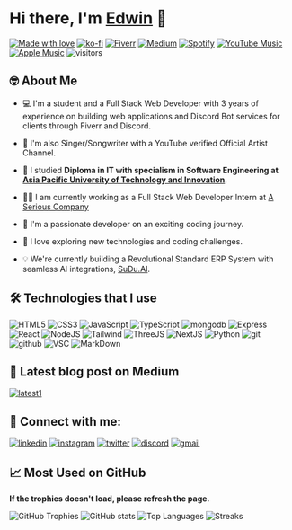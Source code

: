 # Hi there, I'm [Edwin](https://notedwin.dev) 👋
[![Made with love](https://img.shields.io/badge/-Made%20With%20Love-DD2476?style=flat-square&logo=github&logoColor=white)](https://github.com/notedwin-dev)
[![ko-fi](https://img.shields.io/badge/-Support_Me_On_Ko--fi-black?style=flat-square&logo=kofi&logoColor=white)](https://ko-fi.com/J3J7PPGKH)
[![Fiverr](https://img.shields.io/badge/Fiverr-1DBF73?style=flat-square&logo=fiverr&logoColor=white)](https://www.fiverr.com/edwin_2004)
[![Medium](https://img.shields.io/badge/-Medium-000?style=flat-square&logo=Medium&logoColor=white&&link=https://medium.com/@weltonfelix)](https://medium.com/@notedwin)
[![Spotify](https://img.shields.io/badge/Spotify-1ED760?&style=flat-square&logo=spotify&logoColor=white)](https://open.spotify.com/artist/2QktWJstHjQfA3gYf4M2va)
[![YouTube Music](https://img.shields.io/badge/YouTube_Music-FF0000?style=flat-square&logo=youtube-music&logoColor=white&)](https://youtube.com/@NotEdwinOfficial)
[![Apple Music](https://img.shields.io/badge/Apple_Music-F34E68?style=flat-square&logo=apple-music&logoColor=white)](https://music.apple.com/my/artist/notedwin/1539958314)
![visitors](https://visitor-badge.laobi.icu/badge?page_id=notedwin-dev.visitor-badge)

## 🤓 About Me
- 💻 I'm a student and a Full Stack Web Developer with 3 years of experience on building web applications and Discord Bot services for clients through Fiverr and Discord.

- 🎹 I'm also Singer/Songwriter with a YouTube verified Official Artist Channel.

- 📖 I studied **Diploma in IT with specialism in Software Engineering at [Asia Pacific University of Technology and Innovation](https://new.apu.edu.my/)**.

- 👨‍💻 I am currently working as a Full Stack Web Developer Intern at [A Serious Company](https://aserious.co)

- 🚀 I'm a passionate developer on an exciting coding journey.

- 🔭 I love exploring new technologies and coding challenges.

- 💡 We're currently building a Revolutional Standard ERP System with seamless AI integrations, [SuDu.AI](https://sudu.ai).

## 🛠️ Technologies that I use
![HTML5](https://img.shields.io/badge/html%205-grey?style=for-the-badge&logo=html5&logoColor=white&labelColor=8E2DE2)
![CSS3](https://img.shields.io/badge/css%203-grey?style=for-the-badge&logo=css3&logoColor=white&labelColor=8E2DE2)
![JavaScript](https://img.shields.io/badge/-JavaScript-grey?style=for-the-badge&logo=javascript&logoColor=white&labelColor=8E2DE2)
![TypeScript](https://img.shields.io/badge/-TypeScript-grey?style=for-the-badge&logo=typescript&logoColor=white&labelColor=8E2DE2)
![mongodb](https://img.shields.io/badge/-mongodb-grey?style=for-the-badge&logo=mongodb&logoColor=white&labelColor=8E2DE2)
![Express](https://img.shields.io/badge/ExpressJS-grey?style=for-the-badge&logo=express&logoColor=white&labelColor=8E2DE2)
![React](https://img.shields.io/badge/React-grey?style=for-the-badge&logo=react&logoColor=white&labelColor=8E2DE2)
![NodeJS](https://img.shields.io/badge/NodeJS-grey?style=for-the-badge&logo=nodedotjs&logoColor=white&labelColor=8E2DE2)
![Tailwind](https://img.shields.io/badge/Tailwind%20CSS-grey?style=for-the-badge&logo=tailwindcss&logoColor=white&labelColor=8E2DE2)
![ThreeJS](https://img.shields.io/badge/ThreeJS-grey?style=for-the-badge&logo=three.js&logoColor=white&labelColor=8E2DE2)
![NextJS](https://img.shields.io/badge/NextJS-grey?style=for-the-badge&logo=nextdotjs&logoColor=white&labelColor=8E2DE2)
![Python](https://img.shields.io/badge/-python-grey?style=for-the-badge&logo=python&logoColor=white&labelColor=8E2DE2)
![git](https://img.shields.io/badge/-git-grey?style=for-the-badge&logo=git&logoColor=white&labelColor=8E2DE2)
![github](https://img.shields.io/badge/-github-grey?style=for-the-badge&logo=github&logoColor=white&labelColor=8E2DE2)
![VSC](https://img.shields.io/badge/VSCode-grey?style=for-the-badge&logo=visual%20studio%20code&logoColor=white&labelColor=8E2DE2)
![MarkDown](https://img.shields.io/badge/-Markdown-grey?style=for-the-badge&logo=Markdown&logoColor=white&labelColor=8E2DE2)

## 📝 Latest blog post on Medium
[![latest1](https://github-readme-medium-recent-article.vercel.app/medium/@notedwin/0)](https://github-readme-medium-recent-article.vercel.app/medium/@notedwin/0)
<!-- TEMPORARILYY COMMENTING IT OUT UNTIL I RELEASE MORE BLOG POSTS
[![latest2](https://github-readme-medium-recent-article.vercel.app/medium/@notedwin/1)](https://github-readme-medium-recent-article.vercel.app/medium/@notedwin/1)
[![latest3](https://github-readme-medium-recent-article.vercel.app/medium/@notedwin/2)](https://github-readme-medium-recent-article.vercel.app/medium/@notedwin/2)
-->

## 🤝 Connect with me:
[![linkedin](https://img.shields.io/badge/LinkedIn-0077B5?style=for-the-badge&logo=linkedin&logoColor=white)](https://www.linkedin.com/in/edwin-ng2404/)
[![instagram](https://img.shields.io/badge/Instagram-E4405F?style=for-the-badge&logo=instagram&logoColor=white)](https://www.instagram.com/edwin.nggggggggg/)
[![twitter](https://img.shields.io/badge/X-000000?style=for-the-badge&logo=x&logoColor=white)](https://twitter.com/_Edwin_Ng_)
[![discord](https://img.shields.io/badge/Discord-5865F2?style=for-the-badge&logo=discord&logoColor=white)](https://discord.com/users/235721297244585984)
[![gmail](https://img.shields.io/badge/Gmail-D14836?style=for-the-badge&logo=gmail&logoColor=white)](mailto:notedwin.codes@gmail.com)

## 📈 Most Used on GitHub

**If the trophies doesn't load, please refresh the page.**

![GitHub Trophies](https://github-profile-trophy.vercel.app/?username=notedwin-dev&row=1&no-bg=true)
![GitHub stats](https://github-readme-stats-edwin15857.vercel.app/api?username=notedwin-dev&include_all_commits=true&count_private=true&show_icons=true&line_height=25&title_color=7A7ADB&icon_color=2234AE&text_color=D3D3D3&bg_color=0,000000,130F40&rank_icon=github)
![Top Languages](https://github-readme-stats-edwin15857.vercel.app/api/top-langs?username=notedwin-dev&show_icons=true&layout=compact&&title_color=7A7ADB&icon_color=2234AE&text_color=D3D3D3&bg_color=0,000000,130F40)
![Streaks](https://notedwin-streak-stats.vercel.app/?user=notedwin-dev&theme=dark&background=30%2C000000%2C130F40)
